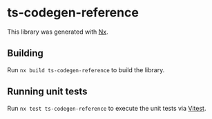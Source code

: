 # ts-codegen-reference

This library was generated with [Nx](https://nx.dev).

## Building

Run `nx build ts-codegen-reference` to build the library.

## Running unit tests

Run `nx test ts-codegen-reference` to execute the unit tests via [Vitest](https://vitest.dev).
